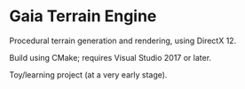 # Gaia Terrain Engine

Procedural terrain generation and rendering, using DirectX 12.

Build using CMake; requires Visual Studio 2017 or later.

Toy/learning project (at a very early stage).
